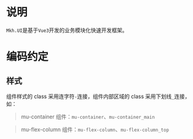 # 说明

`Mkh.UI`是基于`Vue3`开发的业务模块化快速开发框架。

# 编码约定

## 样式

组件样式的 class 采用连字符`-`连接，组件内部区域的 class 采用下划线`_`连接，如：

> mu-container 组件：`mu-container`、`mu-container_main`

> mu-flex-column 组件：`mu-flex-column`、`mu-flex-column_top`
